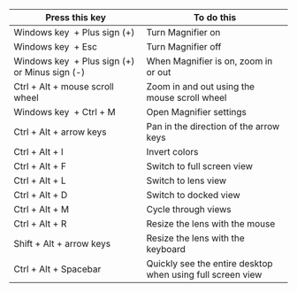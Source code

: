 | Press this key | To do this |
|----------------|------------|
| Windows key  + Plus sign (+) | Turn Magnifier on |
| Windows key  + Esc | Turn Magnifier off |
| Windows key  + Plus sign (+) or Minus sign (-) | When Magnifier is on, zoom in or out |
| Ctrl + Alt + mouse scroll wheel | Zoom in and out using the mouse scroll wheel |
| Windows key  + Ctrl + M | Open Magnifier settings |
| Ctrl + Alt + arrow keys | Pan in the direction of the arrow keys |
| Ctrl + Alt + I | Invert colors |
| Ctrl + Alt + F | Switch to full screen view |
| Ctrl + Alt + L | Switch to lens view |
| Ctrl + Alt + D | Switch to docked view |
| Ctrl + Alt + M | Cycle through views |
| Ctrl + Alt + R | Resize the lens with the mouse |
| Shift + Alt + arrow keys | Resize the lens with the keyboard |
| Ctrl + Alt + Spacebar | Quickly see the entire desktop when using full screen view |
